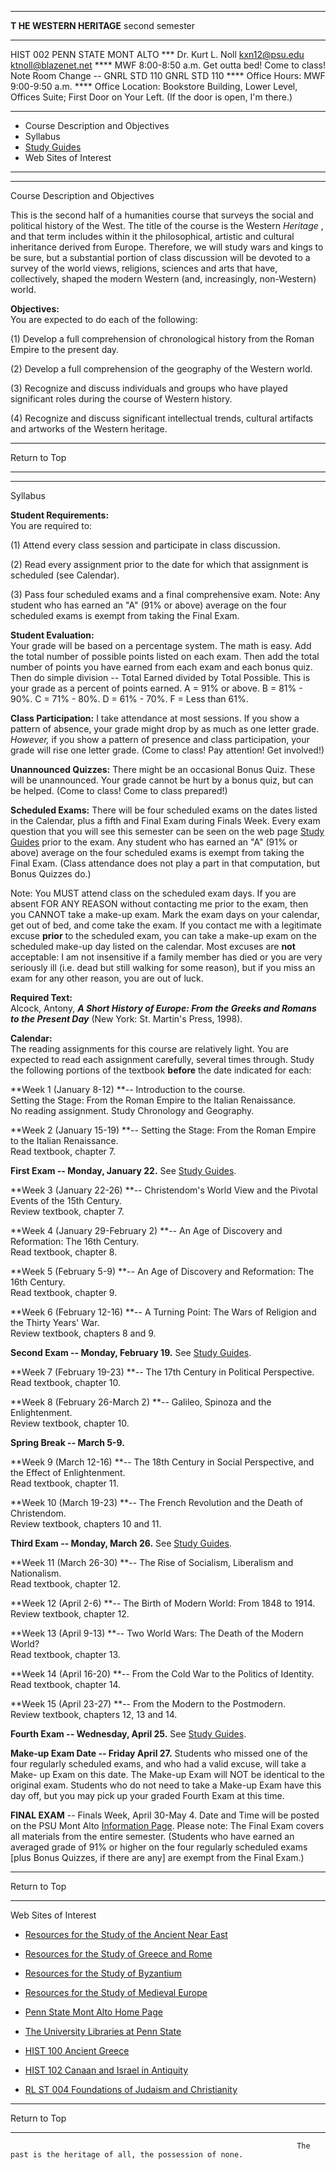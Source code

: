 * * *

**T HE WESTERN HERITAGE** second semester

* * *

HIST 002 PENN STATE MONT ALTO *** Dr. Kurt L. Noll kxn12@psu.edu
ktnoll@blazenet.net **** MWF 8:00-8:50 a.m. Get outta bed!  Come to class!
Note Room Change  \--  GNRL STD 110 GNRL STD 110 **** Office Hours: MWF
9:00-9:50 a.m. **** Office Location: Bookstore Building, Lower Level, Offices
Suite;  First Door on Your Left. (If the door is open, I'm there.)

* * *

  * Course Description and Objectives
  * Syllabus
  * [Study Guides](http://egghead.psu.edu/~kxn12/his002/studyguide.html)
  * Web Sites of Interest

* * *

  
    
    
    
    
    
    
    
    
    
    
    
    
    
    
    


* * *

Course Description and Objectives

This is the second half of a humanities course that surveys the social and
political history of the West.  The title of the course is the Western
_Heritage_ , and that term includes within it the philosophical, artistic and
cultural inheritance derived from Europe.  Therefore, we will study wars and
kings to be sure, but a substantial portion of class discussion will be
devoted to a survey of the world views, religions, sciences and arts that
have, collectively, shaped the modern Western (and, increasingly, non-Western)
world.

**Objectives:**  
You are expected to do each of the following:

(1) Develop a full comprehension of chronological history from the Roman
Empire to the present day.

(2) Develop a full comprehension of the geography of the Western world.

(3) Recognize and discuss individuals and groups who have played significant
roles during the course of Western history.

(4) Recognize and discuss significant intellectual trends, cultural artifacts
and artworks of the Western heritage.  
    
    


* * *

Return to Top

* * *



          
    
    
    
    
    
    
    


* * *

Syllabus

**Student Requirements:**  
You are required to:

(1) Attend every class session and participate in class discussion.

(2) Read every assignment prior to the date for which that assignment is
scheduled (see Calendar).

(3) Pass four scheduled exams and a final comprehensive exam.  Note:  Any
student who has earned an "A" (91% or above) average on the four scheduled
exams is exempt from taking the Final Exam.  


**Student Evaluation:**  
Your grade will be based on a percentage system.  The math is easy.  Add the
total number of possible points listed on each exam.  Then add the total
number of points you have earned from each exam and each bonus quiz.  Then do
simple division  \--  Total Earned divided by Total Possible.  This is your
grade as a percent of points earned.  A = 91% or above.   B = 81% - 90%.   C =
71% - 80%.   D = 61% - 70%.  F = Less than 61%.

**Class Participation:**   I take attendance at most sessions.  If you show a
pattern of absence, your grade might drop by as much as one letter grade.
_However,_ if you show a pattern of presence and class participation, your
grade will rise one letter grade.   (Come to class!  Pay attention!  Get
involved!)

**Unannounced Quizzes:**   There might be an occasional Bonus Quiz.  These
will be unannounced.  Your grade cannot be hurt by a bonus quiz, but can be
helped.  (Come to class!  Come to class prepared!)

**Scheduled Exams:**   There will be four scheduled exams on the dates listed
in the Calendar, plus a fifth and Final Exam during Finals Week.  Every exam
question that you will see this semester can be seen on the web page [Study
Guides](http://egghead.psu.edu/~kxn12/his002/studyguide.html) prior to the
exam.  Any student who has earned an "A" (91% or above) average on the four
scheduled exams is exempt from taking the Final Exam.  (Class attendance does
not play a part in that computation, but Bonus Quizzes do.)

Note:  You MUST attend class on the scheduled exam days.  If you are absent
FOR ANY REASON without contacting me prior to the exam, then you CANNOT take a
make-up exam.  Mark the exam days on your calendar, get out of bed, and come
take the exam.  If you contact me with a legitimate excuse **prior** to the
scheduled exam, you can take a make-up exam on the scheduled make-up day
listed on the calendar.   Most excuses are **not** acceptable:   I am not
insensitive if a family member has died or you are very seriously ill (i.e.
dead but still walking for some reason), but if you miss an exam for any other
reason, you are out of luck.  


**Required Text:**  
Alcock, Antony, **_A Short History of Europe:   From the Greeks and Romans to
the Present Day_**  (New York: St. Martin's Press, 1998).  


**Calendar:**  
The reading assignments for this course are relatively light.  You are
expected to read each assignment carefully, several times through.  Study the
following portions of the textbook **before** the date indicated for each:

**Week 1 (January 8-12)   **\--  Introduction to the course.  
 Setting the Stage: From the Roman Empire to the Italian Renaissance.  
No reading assignment.  Study Chronology and Geography.

**Week 2   (January 15-19)  **\--  Setting the Stage: From the Roman Empire to
the Italian Renaissance.  
Read textbook, chapter 7.

**First Exam   \--  Monday, January 22.**  See [Study
Guides](http://egghead.psu.edu/~kxn12/his002/studyguide.html).

**Week 3   (January 22-26)  **\--   Christendom's World View and the Pivotal
Events of the 15th Century.  
Review textbook, chapter 7.

**Week 4   (January 29-February 2)  **\--   An Age of Discovery and
Reformation:  The 16th Century.  
 Read textbook, chapter 8.

**Week 5   (February 5-9)  **\--    An Age of Discovery and Reformation:  The
16th Century.  
 Read textbook, chapter 9.

**Week 6   (February 12-16)  **\--   A Turning Point:  The Wars of Religion
and the Thirty Years' War.  
 Review textbook, chapters 8 and 9.

**Second Exam   \--  Monday, February 19.**  See [Study
Guides](http://egghead.psu.edu/~kxn12/his002/studyguide.html).

**Week 7   (February 19-23)  **\--    The 17th Century in Political
Perspective.  
 Read textbook, chapter 10.

**Week 8   (February 26-March 2)  **\--   Galileo, Spinoza and the
Enlightenment.  
Review textbook, chapter 10.

**Spring Break   \--  March 5-9.**

**Week 9   (March 12-16)  **\--    The 18th Century in Social Perspective, and
the Effect of Enlightenment.  
Read textbook, chapter 11.  
    
**Week 10   (March 19-23)  **\--     The French Revolution and the Death of
Christendom.  
Review textbook, chapters 10 and 11.

**Third Exam   \--  Monday, March 26.**  See [Study
Guides](http://egghead.psu.edu/~kxn12/his002/studyguide.html).

**Week 11   (March 26-30)  **\--    The Rise of Socialism, Liberalism and
Nationalism.  
Read textbook, chapter 12.

**Week 12   (April 2-6)  **\--   The Birth of Modern World:  From 1848 to
1914.  
Review textbook, chapter 12.

**Week 13   (April 9-13)  **\--   Two World Wars:  The Death of the Modern
World?  
Read textbook, chapter 13.

**Week 14   (April 16-20)  **\--   From the Cold War to the Politics of
Identity.  
Read textbook, chapter 14.

**Week 15   (April 23-27)  **\--   From the Modern to the Postmodern.  
Review textbook, chapters 12, 13 and 14.

**Fourth Exam   \--  Wednesday, April 25.**  See [Study
Guides](http://egghead.psu.edu/~kxn12/his002/studyguide.html).

**Make-up Exam Date   \--  Friday April 27.**  Students who missed one of the
four regularly scheduled exams, and who had a valid excuse, will take a Make-
up Exam on this date.  The Make-up Exam will NOT be identical to the original
exam.  Students who do not need to take a Make-up Exam have this day off, but
you may pick up your graded Fourth Exam at this time.

**FINAL EXAM**   \--  Finals Week, April 30-May 4.  Date and Time will be
posted on the PSU Mont Alto [Information
Page](http://www.ma.psu.edu/level2/geninfo.html).  Please note:  The Final
Exam covers all materials from the entire semester.   (Students who have
earned an averaged grade of 91% or higher on the four regularly scheduled
exams [plus Bonus Quizzes, if there are any] are exempt from the Final Exam.)  


* * *

Return to Top

* * *

  




Web Sites of Interest  


  * [Resources for the Study of the Ancient Near East](http://www-oi.uchicago.edu/OI/DEPT/RA/ABZU/ABZU.HTML)
  * [Resources for the Study of Greece and Rome](http://www.perseus.tufts.edu/)
  * [Resources for the Study of Byzantium](http://www.bway.net/~halsall/byzantium.html)
  * [Resources for the Study of Medieval Europe](http://netserf.cua.edu/)

  * [Penn State Mont Alto Home Page](http://www.ma.psu.edu/)
  * [The University Libraries at Penn State](http://www.libraries.psu.edu/)
  * [HIST 100 Ancient Greece](http://egghead.psu.edu/~kxn12/his100/)
  * [HIST 102 Canaan and Israel in Antiquity](http://www.ma.psu.edu/~kxn12/his102/)
  * [RL ST 004 Foundations of Judaism and Christianity](http://egghead.psu.edu/~kxn12/rlst004/)

    


* * *

Return to Top

* * *

                                                                    The past is the heritage of all, the possession of none.

